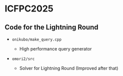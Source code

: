 # ICFPC2025

## Code for the Lightning Round

- `onikubo/make_query.cpp`
  - High performance query generator

- `omori2/src`
  - Solver for Lightning Round (Improved after that)
